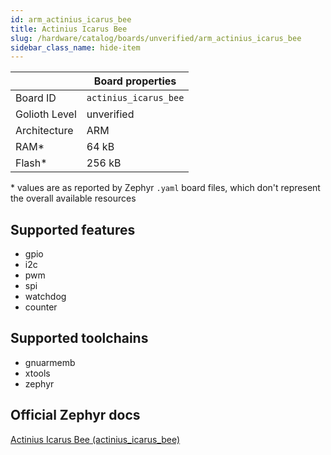 ```yaml
---
id: arm_actinius_icarus_bee
title: Actinius Icarus Bee
slug: /hardware/catalog/boards/unverified/arm_actinius_icarus_bee
sidebar_class_name: hide-item
---
```


[//]: # (This is an auto-generated file, do not edit! Changes to it will be lost upon re-generation)



|                | Board properties     |
| -------------  | -------------------- |
| Board ID       | `actinius_icarus_bee` |
| Golioth Level  | unverified       |
| Architecture   | ARM |
| RAM*           | 64 kB |
| Flash*         | 256 kB |

\* values are as reported by Zephyr `.yaml` board files, which don't represent the overall available resources



## Supported features

* gpio
* i2c
* pwm
* spi
* watchdog
* counter

## Supported toolchains

* gnuarmemb
* xtools
* zephyr

## Official Zephyr docs

[Actinius Icarus Bee (actinius_icarus_bee)](https://docs.zephyrproject.org/latest/boards/arm/actinius_icarus_bee/doc/index.html)
